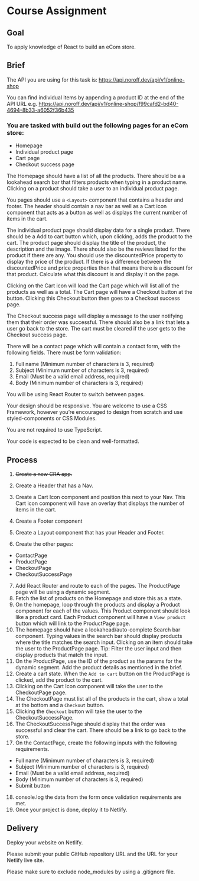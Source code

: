 # Course Assignment

## Goal

To apply knowledge of React to build an eCom store.

## Brief

The API you are using for this task is: https://api.noroff.dev/api/v1/online-shop

You can find individual items by appending a product ID at the end of the API URL e.g. https://api.noroff.dev/api/v1/online-shop/f99cafd2-bd40-4694-8b33-a6052f36b435

### You are tasked with build out the following pages for an eCom store:

- Homepage
- Individual product page
- Cart page
- Checkout success page

The Homepage should have a list of all the products. There should be a a lookahead search bar that filters products when typing in a product name. Clicking on a product should take a user to an individual product page.

You pages should use a `<Layout>` component that contains a header and footer. The header should contain a nav bar as well as a Cart icon component that acts as a button as well as displays the current number of items in the cart.

The individual product page should display data for a single product. There should be a Add to cart button which, upon clicking, adds the product to the cart. The product page should display the title of the product, the description and the image. There should also be the reviews listed for the product if there are any. You should use the discountedPrice property to display the price of the product. If there is a difference between the discountedPrice and price properties then that means there is a discount for that product. Calculate what this discount is and display it on the page.

Clicking on the Cart icon will load the Cart page which will list all of the products as well as a total. The Cart page will have a Checkout button at the button. Clicking this Checkout button then goes to a Checkout success page.

The Checkout success page will display a message to the user notifying them that their order was successful. There should also be a link that lets a user go back to the store. The cart must be cleared if the user gets to the Checkout success page.

There will be a contact page which will contain a contact form, with the following fields. There must be form validation:

1. Full name (Minimum number of characters is 3, required)
2. Subject (Minimum number of characters is 3, required)
3. Email (Must be a valid email address, required)
4. Body (Minimum number of characters is 3, required)

You will be using React Router to switch between pages.

Your design should be responsive. You are welcome to use a CSS Framework, however you’re encouraged to design from scratch and use styled-components or CSS Modules.

You are not required to use TypeScript.

Your code is expected to be clean and well-formatted.

## Process

1. ~~Create a new CRA app.~~
2. Create a Header that has a Nav.
3. Create a Cart Icon component and position this next to your Nav. This Cart icon component will have an overlay that displays the number of items in the cart.
4. Create a Footer component
5. Create a Layout component that has your Header and Footer.

6. Create the other pages:

- ContactPage
- ProductPage
- CheckoutPage
- CheckoutSuccessPage

7. Add React Router and route to each of the pages. The ProductPage page will be using a dynamic segment.
8. Fetch the list of products on the Homepage and store this as a state.
9. On the homepage, loop through the products and display a Product component for each of the values. This Product component should look like a product card. Each Product component will have a `View product` button which will link to the ProductPage page.
10. The homepage should have a lookahead/auto-complete Search bar component. Typing values in the search bar should display products where the title matches the search input. Clicking on an item should take the user to the ProductPage page. Tip: Filter the user input and then display products that match the input.
11. On the ProductPage, use the ID of the product as the params for the dynamic segment. Add the product details as mentioned in the brief.
12. Create a cart state. When the `Add to cart` button on the ProductPage is clicked, add the product to the cart.
13. Clicking on the Cart Icon component will take the user to the CheckoutPage page.
14. The CheckoutPage must list all of the products in the cart, show a total at the bottom and a `Checkout` button.
15. Clicking the `Checkout` button will take the user to the CheckoutSuccessPage.
16. The CheckoutSuccessPage should display that the order was successful and clear the cart. There should be a link to go back to the store.
17. On the ContactPage, create the following inputs with the following requirements.

- Full name (Minimum number of characters is 3, required)
- Subject (Minimum number of characters is 3, required)
- Email (Must be a valid email address, required)
- Body (Minimum number of characters is 3, required)
- Submit button

18. console.log the data from the form once validation requirements are met.
19. Once your project is done, deploy it to Netlify.

## Delivery

Deploy your website on Netlify.

Please submit your public GitHub repository URL and the URL for your Netlify live site.

Please make sure to exclude node_modules by using a .gitignore file.
